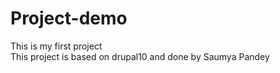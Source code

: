 # Project-demo
This is my first project
</br>
This project is based on drupal10 and done by Saumya Pandey
